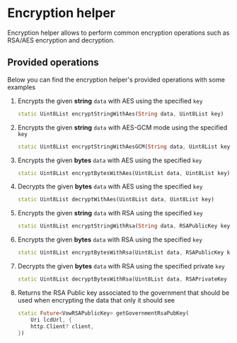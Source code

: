 # Encryption helper

Encryption helper allows to perform common encryption operations such as RSA/AES encryption and decryption.

## Provided operations

Below you can find the encryption helper's provided operations with some examples

1. Encrypts the given **string** `data` with AES using the specified `key`

    ```dart
    static Uint8List encryptStringWithAes(String data, Uint8List key)
    ```

2. Encrypts the given **string** `data` with AES-GCM mode using the specified `key`

    ```dart
    static Uint8List encryptStringWithAesGCM(String data, Uint8List key)
    ```

3. Encrypts the given **bytes** `data` with AES using the specified `key`
  
    ```dart
    static Uint8List encryptBytesWithAes(Uint8List data, Uint8List key)
    ```

4. Decrypts the given **bytes** `data` with AES using the specified `key`

    ```dart
    static Uint8List decryptWithAes(Uint8List data, Uint8List key)
    ```

5. Encrypts the given **string** `data` with RSA using the specified `key`

    ```dart
    static Uint8List encryptStringWithRsa(String data, RSAPublicKey key)
    ```

6. Encrypts the given **bytes** `data` with RSA using the specified `key`

    ```dart
    static Uint8List encryptBytesWithRsa(Uint8List data, RSAPublicKey key)
    ```

7. Decrypts the given **bytes** `data` with RSA using the specified private `key`

    ```dart
    static Uint8List decryptBytesWithRsa(Uint8List data, RSAPrivateKey key)
    ```

8. Returns the RSA Public key associated to the government that should be used when encrypting the data that only it should see

    ```dart
    static Future<VowRSAPublicKey> getGovernmentRsaPubKey(
        Uri lcdUrl, {
        http.Client? client,
    })
    ```
